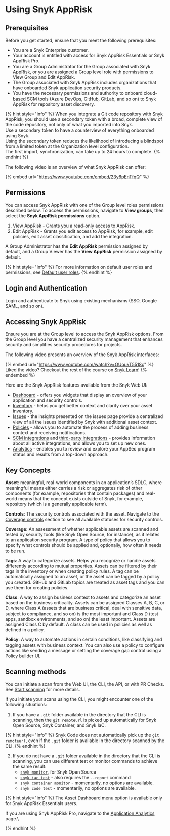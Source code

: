 # Using Snyk AppRisk

## Prerequisites

Before you get started, ensure that you meet the following prerequisites:&#x20;

* You are a Snyk Enterprise customer.
* Your account is entitled with access for Snyk AppRisk Essentials or Snyk AppRisk Pro.
* You are a Group Administrator for the Group associated with Snyk AppRisk, or you are assigned a Group level role with permissions to View Group and Edit AppRisk.&#x20;
* The Group associated with Snyk AppRisk includes organizations that have onboarded Snyk application security products.
* You have the necessary permissions and authority to onboard cloud-based SCM tools (Azure DevOps, GitHub, GitLab, and so on) to Snyk AppRisk for repository asset discovery.

{% hint style="info" %}
When you integrate a Git code repository with Snyk AppRisk, you should use a secondary token with a broad, complete view of the code repository, not only of what you imported into Snyk. \
Use a secondary token to have a counterview of everything onboarded using Snyk. \
Using the secondary token reduces the likelihood of introducing a blindspot from a limited token at the Organization level configuration. \
The first import, synchronization, can take up to 24 hours to complete.
{% endhint %}

The following video is an overview of what Snyk AppRisk can offer:

{% embed url="https://www.youtube.com/embed/23y6pEnTfqQ" %}

## Permissions

You can access Snyk AppRisk with one of the Group level roles permissions described below. To access the permissions, navigate to **View groups**, then select the **Snyk AppRisk permissions** option.

1. View AppRisk - Grants you a read-only access to AppRisk.
2. Edit AppRisk - Grants you edit access to AppRisk, for example, edit policies, edit asset classification, and add the integration.

A Group Administrator has the **Edit AppRisk** permission assigned by default, and a Group Viewer has the **View AppRisk** permission assigned by default.

{% hint style="info" %}
For more information on default user roles and permissions, see [Default user roles](../../snyk-admin/user-roles/pre-defined-roles.md).
{% endhint %}

## Login and Authentication

Login and authenticate to Snyk using existing mechanisms (SSO, Google SAML, and so on).

## Accessing Snyk AppRisk

Ensure you are at the Group level to access the Snyk AppRisk options. From the Group level you have a centralized security management that enhances security and simplifies security procedures for projects.

The following video presents an overview of the Snyk AppRisk interfaces:

{% embed url="https://www.youtube.com/watch?v=OUoukT5518c" %}
Liked the video? Checkout the rest of the course on [Snyk Learn](https://learn.snyk.io/lesson/snyk-apprisk-essentials/)!
{% endembed %}

Here are the Snyk AppRisk features available from the Snyk Web UI:&#x20;

* [Dashboard](../../getting-started/snyk-web-ui.md#view-the-assets-dashboard) - offers you widgets that display an overview of your application and security controls.
* [Inventory](../../manage-assets/) - helps you get better context and clarity over your asset inventory.
* [Issues](../../manage-risk/prioritize-issues-for-fixing/prioritization-for-snyk-apprisk.md) - the insights presented on the issues page provide a centralized view of all the issues identified by Snyk with additional asset context.
* [Policies](../../manage-risk/policies/assets-policies/) - allows you to automate the process of adding business context and receiving notifications.
* [SCM integrations](../../scm-ide-and-ci-cd-integrations/snyk-scm-integrations/#group-level-snyk-apprisk-scm-integrations) and [third-party integrations](../../integrate-with-snyk/third-party-integrations-for-snyk-apprisk.md) - provides information about all active integrations, and allows you to set up new ones.
* [Analytics](../../manage-risk/enterprise-analytics/application-analytics.md) - enables you to review and explore your AppSec program status and results from a top-down approach.

## Key Concepts

**Asset**: meaningful, real-world components in an application’s SDLC, where meaningful means either carries a risk or aggregates risk of other components (for example, repositories that contain packages) and real-world means that the concept exists outside of Snyk, for example, repository (which is a generally applicable term).

**Controls**: The security controls associated with the asset. Navigate to the [Coverage controls](../../manage-risk/policies/assets-policies/use-cases-for-policies/coverage-control-policy-use-case.md) section to see all available statuses for security controls.

**Coverage**: An assessment of whether applicable assets are scanned and tested by security tools (like Snyk Open Source, for instance), as it relates to an application security program.  A type of policy that allows you to specify what controls should be applied and, optionally, how often it needs to be run.

**Tags**: A way to categorize assets. Helps you recognize or handle assets differently according to mutual properties. Assets can be filtered by their tags in the inventory or when creating policy rules. A tag can be automatically assigned to an asset, or the asset can be tagged by a policy you created. GitHub and GitLab topics are treated as asset tags and you can use them for creating policies.&#x20;

**Class**: A way to assign business context to assets and categorize an asset based on the business criticality. Assets can be assigned Classes A, B, C, or D, where Class A (assets that are business critical, deal with sensitive data, subject to compliance, and so on) is the most important and Class D (test apps, sandbox environments, and so on) the least important. Assets are assigned Class C by default. A class can be used in policies as well as defined in a policy.

**Policy**: A way to automate actions in certain conditions, like classifying and tagging assets with business context. You can also use a policy to configure actions like sending a message or setting the coverage gap control using a Policy builder UI.

## Scanning methods

You can initiate a scan from the Web UI, the CLI, the API, or with PR Checks. See [Start scanning](../../scan-with-snyk/start-scanning-using-the-cli-web-ui-or-api.md) for more details.

If you initiate your scans using the CLI, you might encounter one of the following situations:

1. If you have a `.git` folder available in the directory that the CLI is scanning, then the `git remoteurl` is picked up automatically for Snyk Open Source, Snyk Container, and Snyk IaC.&#x20;

{% hint style="info" %}
Snyk Code does not automatically pick up the `git remoteurl`, even if the `.git` folder is available in the directory scanned by the CLI.
{% endhint %}

2. If you do not have a `.git` folder available in the directory that the CLI is scanning, you can use different test or monitor commands to achieve the same result:
   * [`snyk monitor`](../../snyk-cli/commands/monitor.md#remote-repo-url-less-than-url-greater-than), for Snyk Open Source
   * [`snyk iac test`](../../snyk-cli/commands/iac-test.md#remote-repo-url-less-than-url-greater-than) - also requires the `--report` command
   * `snyk container monitor` - momentarily, no options are available.
   * `snyk code test` - momentarily, no options are available.

{% hint style="info" %}
The Asset Dashboard menu option is available only for Snyk AppRisk Essentials users.&#x20;

If you are using Snyk AppRisk Pro, navigate to the [Application Analytics ](../../manage-risk/enterprise-analytics/application-analytics.md)page.\

{% endhint %}
